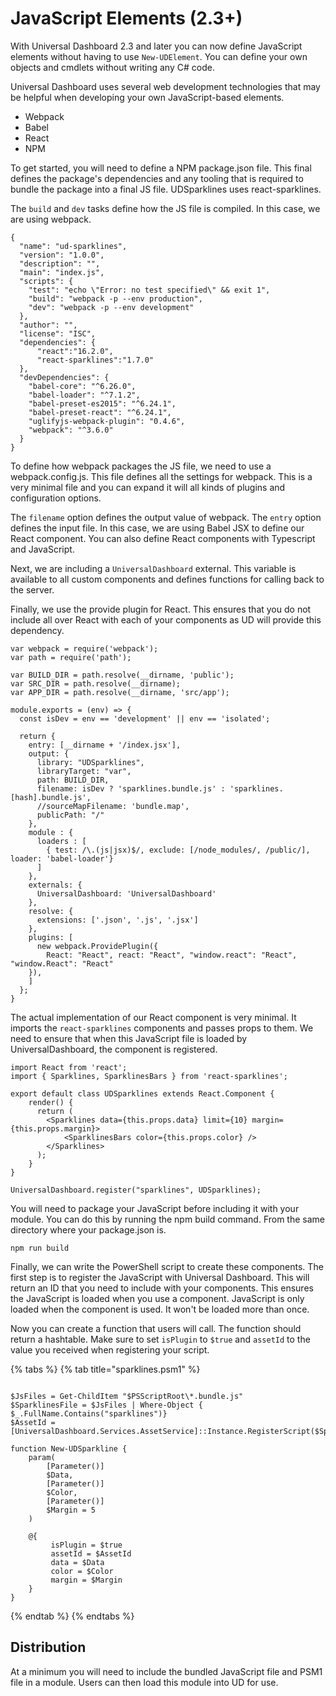 # JavaScript Elements \(2.3+\)

With Universal Dashboard 2.3 and later you can now define JavaScript elements without having to use `New-UDElement`. You can define your own objects and cmdlets without writing any C\# code. 

Universal Dashboard uses several web development technologies that may be helpful when developing your own JavaScript-based elements.

* Webpack
* Babel
* React
* NPM

To get started, you will need to define a NPM package.json file. This final defines the package's dependencies and any tooling that is required to bundle the package into a final JS file. UDSparklines uses react-sparklines.

The `build` and `dev` tasks define how the JS file is compiled. In this case, we are using webpack.

```text
{
  "name": "ud-sparklines",
  "version": "1.0.0",
  "description": "",
  "main": "index.js",
  "scripts": {
    "test": "echo \"Error: no test specified\" && exit 1",
    "build": "webpack -p --env production",
    "dev": "webpack -p --env development"
  },
  "author": "",
  "license": "ISC",
  "dependencies": {
      "react":"16.2.0",
      "react-sparklines":"1.7.0"
  },
  "devDependencies": {
    "babel-core": "^6.26.0",
    "babel-loader": "^7.1.2",
    "babel-preset-es2015": "^6.24.1",
    "babel-preset-react": "^6.24.1",
    "uglifyjs-webpack-plugin": "0.4.6",
    "webpack": "^3.6.0"
  }
}
```

To define how webpack packages the JS file, we need to use a webpack.config.js. This file defines all the settings for webpack. This is a very minimal file and you can expand it will all kinds of plugins and configuration options.

The `filename` option defines the output value of webpack. The `entry` option defines the input file. In this case, we are using Babel JSX to define our React component. You can also define React components with Typescript and JavaScript.

Next, we are including a `UniversalDashboard` external. This variable is available to all custom components and defines functions for calling back to the server.

Finally, we use the provide plugin for React. This ensures that you do not include all over React with each of your components as UD will provide this dependency. 

```text
var webpack = require('webpack');
var path = require('path');

var BUILD_DIR = path.resolve(__dirname, 'public');
var SRC_DIR = path.resolve(__dirname);
var APP_DIR = path.resolve(__dirname, 'src/app');

module.exports = (env) => {
  const isDev = env == 'development' || env == 'isolated';

  return {
    entry: [__dirname + '/index.jsx'],
    output: {
      library: "UDSparklines",
      libraryTarget: "var",
      path: BUILD_DIR,
      filename: isDev ? 'sparklines.bundle.js' : 'sparklines.[hash].bundle.js',
      //sourceMapFilename: 'bundle.map',
      publicPath: "/"
    },
    module : {
      loaders : [
        { test: /\.(js|jsx)$/, exclude: [/node_modules/, /public/], loader: 'babel-loader'}
      ]
    },
    externals: {
      UniversalDashboard: 'UniversalDashboard'
    },
    resolve: {
      extensions: ['.json', '.js', '.jsx']
    },
    plugins: [
      new webpack.ProvidePlugin({
        React: "React", react: "React", "window.react": "React", "window.React": "React"
    }),
    ]
  };
}
```

The actual implementation of our React component is very minimal. It imports the `react-sparklines` components and passes props to them. We need to ensure that when this JavaScript file is loaded by UniversalDashboard, the component is registered. 

```text
import React from 'react';
import { Sparklines, SparklinesBars } from 'react-sparklines';

export default class UDSparklines extends React.Component {
    render() {
      return (
        <Sparklines data={this.props.data} limit={10} margin={this.props.margin}>
            <SparklinesBars color={this.props.color} />
        </Sparklines>
      );
    }
}

UniversalDashboard.register("sparklines", UDSparklines);
```

You will need to package your JavaScript before including it with your module. You can do this by running the npm build command. From the same directory where your package.json is. 

```text
npm run build
```

Finally, we can write the PowerShell script to create these components. The first step is to register the JavaScript with Universal Dashboard. This will return an ID that you need to include with your components. This ensures the JavaScript is loaded when you use a component. JavaScript is only loaded when the component is used. It won't be loaded more than once.

Now you can create a function that users will call. The function should return a hashtable. Make sure to set `isPlugin` to `$true` and `assetId` to the value you received when registering your script. 

{% tabs %}
{% tab title="sparklines.psm1" %}
```text

$JsFiles = Get-ChildItem "$PSScriptRoot\*.bundle.js"
$SparklinesFile = $JsFiles | Where-Object { $_.FullName.Contains("sparklines")}
$AssetId = [UniversalDashboard.Services.AssetService]::Instance.RegisterScript($SparklinesFile.FullName)

function New-UDSparkline {
    param(
        [Parameter()]
        $Data,
        [Parameter()]
        $Color,
        [Parameter()]
        $Margin = 5
    )

    @{
         isPlugin = $true
         assetId = $AssetId 
         data = $Data 
         color = $Color
         margin = $Margin
    }
}
```
{% endtab %}
{% endtabs %}

## Distribution

At a minimum you will need to include the bundled JavaScript file and PSM1 file in a module. Users can then load this module into UD for use. 

